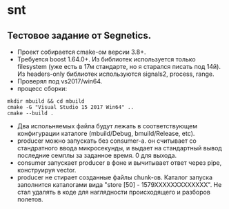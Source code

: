 # snt
## Тестовое задание от Segnetics.

* Проект собирается cmake-ом версии 3.8+.
* Требуется boost 1.64.0+. Из библиотек используется только filesystem (уже есть в 17м стандарте, но я старался писать под 14й). 
Из headers-only библиотек используются signals2, process, range.
* Проверял под vs2017/win64.
* процесс сборки:
```
mkdir mbuild && cd mbuild
cmake -G "Visual Studio 15 2017 Win64" ..
cmake --build .
```
* Два испольняемых файла будут лежать в соответствующем конфигурации каталоге (mbuild/Debug, bmuild/Release, etc). 
* producer можно запускать без consumer-а. он считывает со стандратного ввода микросекунды, и выдает на стандартный вывод последние семплы за заданное время. 0 для выхода.
* consumer запускает producer в фоне и вычитывает ответ через pipe, конструируя vector<sample>.
* producer не стирает созданные файлы chunk-ов. Каталог запуска заполнится каталогами вида "store [50] - 1579XXXXXXXXXXXXX". Не стал удалять в коде для наглядности происходящего 
и разборов полетов.

